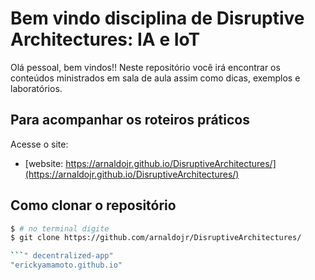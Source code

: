 # Bem vindo disciplina de Disruptive Architectures: IA e IoT

Olá pessoal, bem vindos!! Neste repositório você irá encontrar os conteúdos ministrados em sala de aula assim como dicas, exemplos e laboratórios. 

## Para acompanhar os roteiros práticos 

Acesse o site:

- [website: https://arnaldojr.github.io/DisruptiveArchitectures/](https://arnaldojr.github.io/DisruptiveArchitectures/)


## Como clonar o repositório

``` bash
$ # no terminal digite
$ git clone https://github.com/arnaldojr/DisruptiveArchitectures/

```" decentralized-app" 
"erickyamamoto.github.io" 
